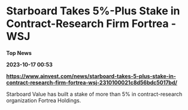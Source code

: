 # Starboard Takes 5%-Plus Stake in Contract-Research Firm Fortrea - WSJ
**Top News**

**2023-10-17 00:53**

**https://www.ainvest.com/news/starboard-takes-5-plus-stake-in-contract-research-firm-fortrea-wsj-2310100021c8d56bdc5017bd/**

Starboard Value has built a stake of more than 5% in contract-research organization Fortrea Holdings.